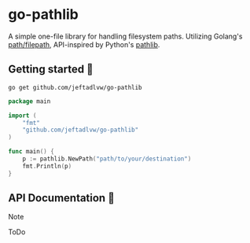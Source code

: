 # go-pathlib

A simple one-file library for handling filesystem paths. Utilizing Golang's [path/filepath](https://pkg.go.dev/path/filepath), API-inspired by Python's [pathlib](https://docs.python.org/3/library/pathlib.html).

## Getting started 🚀
```shell
go get github.com/jeftadlvw/go-pathlib
```

```go
package main

import (
	"fmt"
	"github.com/jeftadlvw/go-pathlib"
)

func main() {
	p := pathlib.NewPath("path/to/your/destination")
	fmt.Println(p)
}
```

## API Documentation 📝

> [!NOTE]
> ToDo